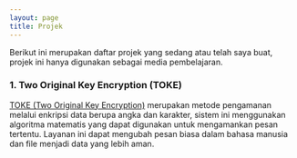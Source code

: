 ```yaml
---
layout: page
title: Projek
---
```

Berikut ini merupakan daftar projek yang sedang atau telah saya buat, projek ini hanya digunakan sebagai media pembelajaran.

### 1. Two Original Key Encryption (TOKE)
<img data-src="https://raw.githubusercontent.com/rahmatagungj/toke/main/Documentation/LOGO%20PANJANG.png" width="100%">
<a href="https://github.com/rahmatagungj/toke">TOKE (Two Original Key Encryption)</a> merupakan metode pengamanan melalui enkripsi data berupa angka dan karakter, sistem ini menggunakan algoritma matematis yang dapat digunakan untuk mengamankan pesan tertentu. Layanan ini dapat mengubah pesan biasa dalam bahasa manusia dan file menjadi data yang lebih aman.
